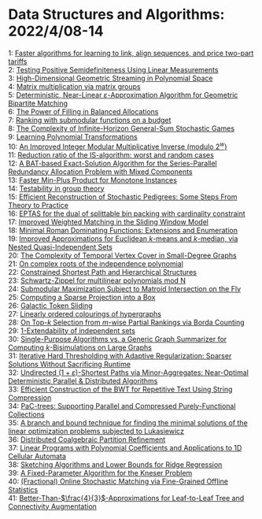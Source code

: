 # Data Structures and Algorithms: 2022/4/08-14  
1: [Faster algorithms for learning to link, align sequences, and price  two-part tariffs](https://doi.org/10.48550/arXiv.2204.03569)  
2: [Testing Positive Semidefiniteness Using Linear Measurements](https://doi.org/10.48550/arXiv.2204.03782)  
3: [High-Dimensional Geometric Streaming in Polynomial Space](https://doi.org/10.48550/arXiv.2204.03790)  
4: [Matrix multiplication via matrix groups](https://doi.org/10.48550/arXiv.2204.03826)  
5: [Deterministic, Near-Linear $\varepsilon$-Approximation Algorithm for  Geometric Bipartite Matching](https://doi.org/10.48550/arXiv.2204.03875)  
6: [The Power of Filling in Balanced Allocations](https://doi.org/10.48550/arXiv.2204.04057)  
7: [Ranking with submodular functions on a budget](https://doi.org/10.48550/arXiv.2204.04168)  
8: [The Complexity of Infinite-Horizon General-Sum Stochastic Games](https://doi.org/10.48550/arXiv.2204.04186)  
9: [Learning Polynomial Transformations](https://doi.org/10.48550/arXiv.2204.04209)  
10: [An Improved Integer Modular Multiplicative Inverse (modulo $2^w$)](https://doi.org/10.48550/arXiv.2204.04342)  
11: [Reduction ratio of the IS-algorithm: worst and random cases](https://doi.org/10.48550/arXiv.2204.04422)  
12: [A BAT-based Exact-Solution Algorithm for the Series-Parallel Redundancy  Allocation Problem with Mixed Components](https://doi.org/10.48550/arXiv.2204.04472)  
13: [Faster Min-Plus Product for Monotone Instances](https://doi.org/10.48550/arXiv.2204.04500)  
14: [Testability in group theory](https://doi.org/10.48550/arXiv.2204.04539)  
15: [Efficient Reconstruction of Stochastic Pedigrees: Some Steps From Theory  to Practice](https://doi.org/10.48550/arXiv.2204.04573)  
16: [EPTAS for the dual of splittable bin packing with cardinality constraint](https://doi.org/10.48550/arXiv.2204.04685)  
17: [Improved Weighted Matching in the Sliding Window Model](https://doi.org/10.48550/arXiv.2204.04717)  
18: [Minimal Roman Dominating Functions: Extensions and Enumeration](https://doi.org/10.48550/arXiv.2204.04765)  
19: [Improved Approximations for Euclidean $k$-means and $k$-median, via  Nested Quasi-Independent Sets](https://doi.org/10.48550/arXiv.2204.04828)  
20: [The Complexity of Temporal Vertex Cover in Small-Degree Graphs](https://doi.org/10.48550/arXiv.2204.04832)  
21: [On complex roots of the independence polynomial](https://doi.org/10.48550/arXiv.2204.04868)  
22: [Constrained Shortest Path and Hierarchical Structures](https://doi.org/10.48550/arXiv.2204.04960)  
23: [Schwartz-Zippel for multilinear polynomials mod N](https://doi.org/10.48550/arXiv.2204.05037)  
24: [Submodular Maximization Subject to Matroid Intersection on the Fly](https://doi.org/10.48550/arXiv.2204.05154)  
25: [Computing a Sparse Projection into a Box](https://doi.org/10.48550/arXiv.2204.05429)  
26: [Galactic Token Sliding](https://doi.org/10.48550/arXiv.2204.05549)  
27: [Linearly ordered colourings of hypergraphs](https://doi.org/10.48550/arXiv.2204.05628)  
28: [On Top-$k$ Selection from $m$-wise Partial Rankings via Borda Counting](https://doi.org/10.48550/arXiv.2204.05742)  
29: [1-Extendability of independent sets](https://doi.org/10.48550/arXiv.2204.05809)  
30: [Single-Purpose Algorithms vs. a Generic Graph Summarizer for Computing  $k$-Bisimulations on Large Graphs](https://doi.org/10.48550/arXiv.2204.05821)  
31: [Iterative Hard Thresholding with Adaptive Regularization: Sparser  Solutions Without Sacrificing Runtime](https://doi.org/10.48550/arXiv.2204.08274)  
32: [Undirected $(1+\varepsilon)$-Shortest Paths via Minor-Aggregates:  Near-Optimal Deterministic Parallel & Distributed Algorithms](https://doi.org/10.48550/arXiv.2204.05874)  
33: [Efficient Construction of the BWT for Repetitive Text Using String  Compression](https://doi.org/10.48550/arXiv.2204.05969)  
34: [PaC-trees: Supporting Parallel and Compressed Purely-Functional  Collections](https://doi.org/10.48550/arXiv.2204.06077)  
35: [A branch and bound technique for finding the minimal solutions of the  linear optimization problems subjected to Lukasiewicz](https://doi.org/10.48550/arXiv.2204.06181)  
36: [Distributed Coalgebraic Partition Refinement](https://doi.org/10.48550/arXiv.2204.06248)  
37: [Linear Programs with Polynomial Coefficients and Applications to 1D  Cellular Automata](https://doi.org/10.48550/arXiv.2204.06357)  
38: [Sketching Algorithms and Lower Bounds for Ridge Regression](https://doi.org/10.48550/arXiv.2204.06653)  
39: [A Fixed-Parameter Algorithm for the Kneser Problem](https://doi.org/10.48550/arXiv.2204.06761)  
40: [(Fractional) Online Stochastic Matching via Fine-Grained Offline  Statistics](https://doi.org/10.48550/arXiv.2204.06851)  
41: [Better-Than-$\frac{4}{3}$-Approximations for Leaf-to-Leaf Tree and  Connectivity Augmentation](https://doi.org/10.48550/arXiv.2204.06944)  